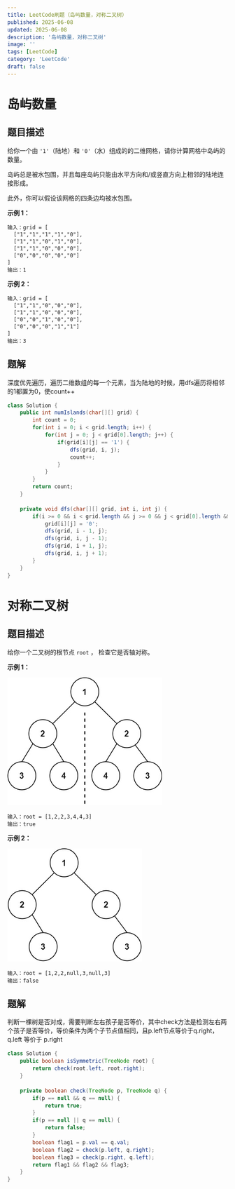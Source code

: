 ```yaml
---
title: LeetCode刷题（岛屿数量，对称二叉树）
published: 2025-06-08
updated: 2025-06-08
description: '岛屿数量，对称二叉树'
image: ''
tags: [LeetCode]
category: 'LeetCode'
draft: false 
---
```


# 岛屿数量

## 题目描述

给你一个由 `'1'`（陆地）和 `'0'`（水）组成的的二维网格，请你计算网格中岛屿的数量。

岛屿总是被水包围，并且每座岛屿只能由水平方向和/或竖直方向上相邻的陆地连接形成。

此外，你可以假设该网格的四条边均被水包围。

**示例 1：**

```
输入：grid = [
  ["1","1","1","1","0"],
  ["1","1","0","1","0"],
  ["1","1","0","0","0"],
  ["0","0","0","0","0"]
]
输出：1
```

**示例 2：**

```
输入：grid = [
  ["1","1","0","0","0"],
  ["1","1","0","0","0"],
  ["0","0","1","0","0"],
  ["0","0","0","1","1"]
]
输出：3
```



## 题解

深度优先遍历，遍历二维数组的每一个元素，当为陆地的时候，用dfs遍历将相邻的1都置为0，使count++

```java
class Solution {
    public int numIslands(char[][] grid) {
        int count = 0;
        for(int i = 0; i < grid.length; i++) {
            for(int j = 0; j < grid[0].length; j++) {
                if(grid[i][j] == '1') {
                    dfs(grid, i, j);
                    count++;
                }
            }
        }
        return count;
    }

    private void dfs(char[][] grid, int i, int j) {
        if(i >= 0 && i < grid.length && j >= 0 && j < grid[0].length && grid[i][j] == '1') {
            grid[i][j] = '0';
            dfs(grid, i - 1, j);
            dfs(grid, i, j - 1);
            dfs(grid, i + 1, j);
            dfs(grid, i, j + 1);
        }
    }
}
```



# 对称二叉树

## 题目描述

给你一个二叉树的根节点 `root` ， 检查它是否轴对称。

 

**示例 1：**

![182](../images/182.png)

```
输入：root = [1,2,2,3,4,4,3]
输出：true
```

**示例 2：**

![183](../images/183.png)

```
输入：root = [1,2,2,null,3,null,3]
输出：false
```



## 题解

判断一棵树是否对成，需要判断左右孩子是否等价，其中check方法是检测左右两个孩子是否等价，等价条件为两个子节点值相同，且p.left节点等价于q.right，q.left 等价于 p.right

```java
class Solution {
    public boolean isSymmetric(TreeNode root) {
        return check(root.left, root.right);
    }

    private boolean check(TreeNode p, TreeNode q) {
        if(p == null && q == null) {
            return true;
        }
        if(p == null || q == null) {
            return false;
        }
        boolean flag1 = p.val == q.val;
        boolean flag2 = check(p.left, q.right);
        boolean flag3 = check(p.right, q.left);
        return flag1 && flag2 && flag3;
    }
}
```


